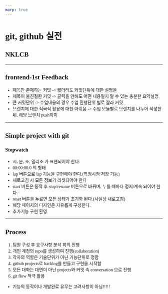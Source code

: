 ```yaml
---
marp: true
---
```


# git, github 실전

## NKLCB

---

<!--
paginate: true
theme: default
size: 16:9
footer : 네카라쿠배 git,  Wooyoung Choi, 2021
-->

## frontend-1st Feedback

- 제목만 존재하는 커밋
 -> 짧더라도 커밋단위에 대한 설명을
- 제목이 불친절한 커밋
 -> 클릭을 안해도 어떤 내용일지 알 수 있는 충분한 요약설명
- 큰 커밋단위
 -> 수업내용의 경우 수업 진행단위 별로 잘라 커밋
- 브랜치에 대한 적극적 활용에 대한 아쉬움
 -> 수업 모듈별로 브랜치를 나누어 작성한 뒤, 해당 브랜치 push까지

---

## Simple project with git

### Stopwatch

- 시, 분, 초, 밀리초 가 표현되어야 한다.
- 00:00:00.0 의 형태
- lap 버튼으로 lap 기능을 구현해야 한다.(특정시점 저장 기능)
- 새로고침 시 모든 정보가 리셋되어야 한다
- start 버튼은 동작 후 stop/resume 버튼으로 바뀌며, 누를 때마다 정지/계속 되어야 한다.
- reset 버튼을 누르면 모든 상태가 초기화 된다.(사실상 새로고침)
- 해당 페이지의 디자인은 자유롭게 구성한다.
- 추가기능 구현 환영

---

## Process

1. 팀원 구성 후 요구사항 분석 회의 진행
2. 개인 계정의 repo를 생성하여 진행(collaboration)
3. 각자의 역할은 기술단위가 아닌 기능단위로 정함
4. github projects로 backlog를 만들고 구현을 시작함
5. 모든 대화는 대면이 아닌 projects와 커밋 속 conversation 으로 진행
6. git flow 적극 활용

- 기능의 동작이나 개발완료 유무는 고려사항이 아님!!!!!

<link href="https://fonts.googleapis.com/css?family=Nanum+Gothic:400,800" rel="stylesheet">
<link rel='stylesheet' href='//cdn.jsdelivr.net/npm/hack-font@3.3.0/build/web/hack-subset.css'>

<style>
h1,h2,h3,h4,h5,h6,
p,li, dd, table > * > * {
font-family: 'Nanum Gothic', Gothic;
}
span, pre {
font-family: 'Hack', monospace;
}
</style>